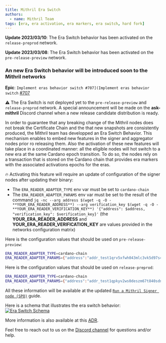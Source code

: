 ```yaml
---
title: Mithril Era Switch
authors:
  - name: Mithril Team
tags: [era, era activation, era markers, era switch, hard fork]
---
```


**Update 2023/03/10**: The Era Switch behavior has been activated on the `release-preprod` network.

**Update 2023/03/08**: The Era Switch behavior has been activated on the `pre-release-preview` network.

### An new Era Switch behavior will be introduced soon to the Mithril networks

**Epic**: `Implement eras behavior switch #707](Implement eras behavior switch` [#707](https://github.com/input-output-hk/mithril/issues/707)

:warning: The Era Switch is not deployed yet to the `pre-release-preview` and `release-preprod` network. A special announcement will be made on the **ask-mithril** Discord channel when a new release candidate distribution is ready.

In order to guarantee that any breaking change of the Mithril nodes does not break the Certificate Chain and the that new snapshots are consistently produced, the Mithril team has developped an Era Switch Behavior. This mechanism enables to embed new features in the signer and aggregator nodes prior ro releasing them. Also the activation of these new features will take place in a coordinated manner: all the eligible nodes will hot switch to a new era at the same Cardano epoch transition. To do so, the nodes rely on a transaction that is stored on the Cardano chain that provides era markers with the associated activations epochs for the eras.

:fire: Activating this feature will require an update of configuration of the signer nodes after updating their binary:

- The `ERA_READER_ADAPTER_TYPE` env var must be set to `cardano-chain`
- The `ERA_READER_ADAPTER_PARAMS` env var must be set to the result of the command `jq -nc --arg address $(wget -q -O - **YOUR_ERA_READER_ADDRESS**) --arg verification_key $(wget -q -O - **YOUR_ERA_READER_VERIFICATION_KEY**) '{"address": $address, "verification_key": $verification_key}'` (the **YOUR_ERA_READER_ADDRESS** and **YOUR_ERA_READER_VERIFICATION_KEY** are values provided in the networks configuration matrix)

Here is the configuration values that should be used on `pre-release-preview`:

```bash
ERA_READER_ADAPTER_TYPE=cardano-chain
ERA_READER_ADAPTER_PARAMS={"address":"addr_test1qrv5xfwh043mlc3vk5d97s4nmhxu7cmleyssvhx37gkfyejfe8d38v3vsfgetjafgrsdc49krug8wf04h5rmtengtejqlxrksk","verification_key":"5b35352c3232382c3134342c38372c3133382c3133362c34382c382c31342c3138372c38352c3134382c39372c3233322c3235352c3232392c33382c3234342c3234372c3230342c3139382c31332c33312c3232322c32352c3136342c35322c3130322c39312c3132302c3230382c3134375d"}
```

Here is the configuration values that should be used on `release-preprod`:

```bash
ERA_READER_ADAPTER_TYPE=cardano-chain
ERA_READER_ADAPTER_PARAMS={"address":"addr_test1qpkyv2ws0deszm67t840sdnruqgr492n80g3y96xw3p2ksk6suj5musy6w8lsg3yjd09cnpgctc2qh386rtxphxt248qr0npnx","verification_key":"5b35352c3232382c3134342c38372c3133382c3133362c34382c382c31342c3138372c38352c3134382c39372c3233322c3235352c3232392c33382c3234342c3234372c3230342c3139382c31332c33312c3232322c32352c3136342c35322c3130322c39312c3132302c3230382c3134375d"}
```

All these information will be available at the updated [`Run a Mithril Signer node (SPO)`](https://mithril.network/doc/manual/getting-started/run-signer-node) guide.

Here is a schema that illustrates the era switch behavior:
[![Era Switch Schema](./img/schema.jpg)](./img/schema.jpg)

More information is also available at this [ADR](https://mithril.network/doc/adr/4).

Feel free to reach out to us on the [Discord channel](https://discord.gg/5kaErDKDRq) for questions and/or help.
